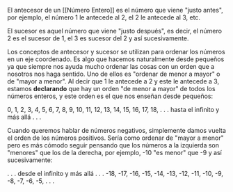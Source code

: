 
El antecesor de un [[Número Entero]] es el número que viene "justo antes", por ejemplo, el número 1 le antecede al 2, el 2 le antecede al 3, etc.

El sucesor es aquel número que viene "justo después", es decir, el número 2 es el sucesor de 1, el 3 es sucesor del 2 y así sucesivamente.

Los conceptos de antecesor y sucesor se utilizan para ordenar los números en un eje coordenado. Es algo que hacemos naturalmente desde pequeños ya que siempre nos ayuda mucho ordenar las cosas con un orden que a nosotros nos haga sentido. Uno de ellos es "ordenar de menor a mayor" o de "mayor a menor". Al decir que 1 le antecede a 2 y este le antecede a 3, estamos **declarando** que hay un orden "de menor a mayor" de todos los números enteros, y este orden es el que nos enseñan desde pequeños:

0, 1, 2, 3, 4, 5, 6, 7, 8, 9, 10, 11, 12, 13, 14, 15, 16, 17, 18, . . . hasta el infinito y más allá . . .

Cuando queremos hablar de números negativos, simplemente damos vuelta el orden de los números positivos. Sería como ordenar de "mayor a menor" pero es más cómodo seguir pensando que los números a la izquierda son "menores" que los de la derecha, por ejemplo, -10 "es menor" que -9 y así sucesivamente:

. . . desde el infinito y más allá . . . -18, -17, -16, -15, -14, -13, -12, -11, -10, -9, -8, -7, -6, -5, . . .